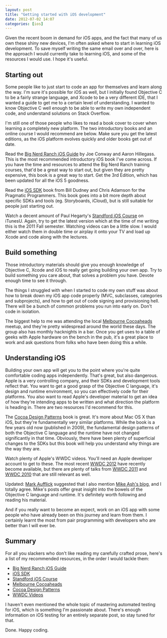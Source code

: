 ```yaml
---
layout: post
title: "Getting started with iOS development"
date: 2012-07-02 14:07
categories: [ios]
---
```


Given the recent boom in demand for iOS apps, and the fact that many of us own these shiny new devices, I'm often asked where to start in learning iOS development. To save myself writing the same email over and over, here is the approach I would currently take to learning iOS, and some of the resources I would use. I hope it's useful.

Starting out
------------

Some people like to just start to code an app for themselves and learn along the way. I'm sure it's possible for iOS as well, but I initially found Objective C to be a fairly strange language, and Xcode to be a very different IDE, that I wanted a guide to get me to a certain level of understanding. I wanted to know Objective C well enough to be able to write my own independent code, and understand solutions on Stack Overflow.

I'm still one of those people who likes to read a book cover to cover when learning a completely new platform. The two introductory books and an online course I would recommend are below. Make sure you get the latest editions, as the iOS platform evolves quickly and older books get out of date.

Read the [Big Nerd Ranch iOS Guide](http://www.bignerdranch.com/book/ios_programming_the_big_nerd_ranch_guide_rd_edition_) by Joe Conway and Aaron Hillegass. This is the most recommended introductory iOS book I've come across. If you have the time and resources to attend the Big Nerd Ranch training courses, that'd be a great way to start out, but given they are pretty expensive, this book is a great way to start. Get the 3rd Edition, which has been updated for all the iOS 5 goodness.

Read the [iOS SDK](http://pragprog.com/book/adios/ios-sdk-development) book from Bill Dudney and Chris Adamson for the Pragmatic Programmers. This book goes into a bit more depth about specific SDKs and tools (eg. Storyboards, iCloud), but is still suitable for people just starting out.

Watch a decent amount of Paul Hegarty's [Standford iOS Course](http://itunes.apple.com/us/itunes-u/ipad-iphone-application-development/id473757255) on iTunesU. Again, try to get the latest version which at the time of me writing this is the 2011 Fall semester. Watching videos can be a little slow. I would either watch them in double time or airplay it onto your TV and load up Xcode and code along with the lectures.

Build something
---------------

Those introductory materials should give you enough knowledge of Objective C, Xcode and iOS to really get going building your own app. Try to build something you care about, that solves a problem you have. Devote enough time to see it through.

The things I struggled with when I started to code my own stuff was about how to break down my iOS app code properly (MVC, subclasses, categories and subprojects), and how to get out of code signing and provisioning hell. There will be a bunch of common problems you run into early on. Don't code in isolation.

The biggest help to me was attending the local [Melbourne Cocoaheads](http://www.melbournecocoaheads.com/) meetup, and they're pretty widespread around the world these days. The group also has monthly hacknights in a bar. Once you get uses to a table of geeks with Apple hardware on the bench in the pub, it's a great place to work and ask questions from folks who have been doing this a while.

Understanding iOS
-----------------

Building your own app will get you to the point where you're quite comfortable coding apps independently. That's great, but also dangerous. Apple is a very controlling company, and their SDKs and development tools reflect that. You want to get a good grasp of the Objective C language, it's design and runtime environment, so you can effectively code for their platforms. You also want to read Apple's developer material to get an idea of how they're intending apps to be written and what direction the platform is heading in. There are two resources I'd recommend for this.

The [Cocoa Design Patterns](http://www.amazon.com/Cocoa-Design-Patterns-Erik-Buck/dp/0321535022) book is great. It's more about Mac OS X than iOS, but they're fundamentally very similar platforms. While the book is a few years old now (published in 2009), the fundamental design patterns of both the Objective C language and the runtime have not changed significantly in that time. Obviously, there have been plenty of superficial changes to the SDKs but this book will help you understand why things are the way they are.

Watch plenty of Apple's WWDC videos. You'll need an Apple developer account to get to these. The most recent [WWDC 2012](https://developer.apple.com/videos/wwdc/2012/) have recently become available, but there are plenty of talks from [WWDC 2011](https://developer.apple.com/videos/wwdc/2011/) and [WWDC 2010](https://developer.apple.com/videos/wwdc/2010/) that are still relevant as well.

Updated: [Mark Aufflick](http://mark.aufflick.com/) suggested that I also mention [Mike Ash's blog](http://mikeash.com/pyblog/), and I totally agree. Mike's posts offer great insight into the bowels of the Objective C language and runtime. It's definitely worth following and reading his material.

And if you really want to become an expect, work on an iOS app with some people who have already been on this journey and learn from them. I certainly learnt the most from pair programming with developers who are better than I will ever be.

Summary
-------

For all you slackers who don't like reading my carefully crafted prose, here's a list of my recommended resources, in the order I would tackle them:

* [Big Nerd Ranch iOS Guide](http://www.bignerdranch.com/book/ios_programming_the_big_nerd_ranch_guide_rd_edition_)
* [iOS SDK](http://pragprog.com/book/adios/ios-sdk-development)
* [Standford iOS Course](http://itunes.apple.com/us/itunes-u/ipad-iphone-application-development/id473757255)
* [Melbourne Cocoaheads](http://www.melbournecocoaheads.com/)
* [Cocoa Design Patterns](http://www.amazon.com/Cocoa-Design-Patterns-Erik-Buck/dp/0321535022)
* [WWDC Videos](https://developer.apple.com/videos/wwdc/2012/)

I haven't even mentioned the whole topic of mastering automated testing for iOS, which is something I'm passionate about. There's enough information on iOS testing for an entirely separate post, so stay tuned for that.

Done. Happy coding.
